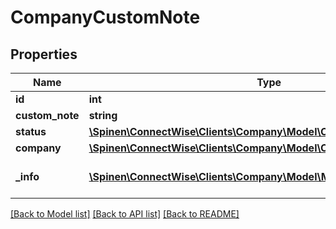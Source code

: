 # CompanyCustomNote

## Properties
Name | Type | Description | Notes
------------ | ------------- | ------------- | -------------
**id** | **int** |  | [optional] 
**custom_note** | **string** |  | 
**status** | [**\Spinen\ConnectWise\Clients\Company\Model\CompanyStatusReference**](CompanyStatusReference.md) |  | 
**company** | [**\Spinen\ConnectWise\Clients\Company\Model\CompanyReference**](CompanyReference.md) |  | [optional] 
**_info** | [**\Spinen\ConnectWise\Clients\Company\Model\Metadata**](Metadata.md) | Metadata of the entity | [optional] 

[[Back to Model list]](../README.md#documentation-for-models) [[Back to API list]](../README.md#documentation-for-api-endpoints) [[Back to README]](../README.md)


